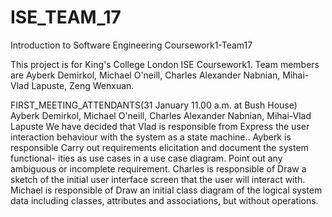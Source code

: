 # ISE_TEAM_17
Introduction to Software Engineering Coursework1-Team17

This project is for King's College London ISE Coursework1.
Team members are Ayberk Demirkol, Michael O'neill, Charles Alexander Nabnian, Mihai-Vlad Lapuste, Zeng Wenxuan.

FIRST_MEETING_ATTENDANTS(31 January 11.00 a.m. at Bush House)
Ayberk Demirkol, Michael O'neill, Charles Alexander Nabnian, Mihai-Vlad Lapuste
We have decided that Vlad is responsible from Express the user interaction behaviour with the system as a state machine..
Ayberk is responsible Carry out requirements elicitation and document the system functional- ities as use cases in a use case diagram. Point out any ambiguous or incomplete requirement.
Charles is responsible of Draw a sketch of the initial user interface screen that the user will interact with.
Michael is responsible of Draw an initial class diagram of the logical system data including classes, attributes and associations, but without operations.
